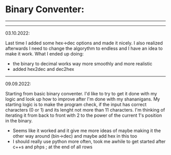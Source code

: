 # Binary Conventer:
--------------------

-----------
03.10.2022:

Last time I added some hex->dec options and made it nicely. I also realized afterwards I need to change the algorythm to endless and I have an idea to make it work.
What I ended up doing: 
- the binary to decimal works way more smoothly and more realistic
- added hex2dec and dec2hex

--------------
09.09.2022: 

Starting from basic binary conventer. I'd like to try to get it done with my logic and look up how to improve after I'm done with my shananigans. 
My starting logic is to make the program check, if the input has correct characters (0 or 1) and its lenght not more than 11 characters. I'm thinking of iterating it from back to front with 2 to the power of the current 1's position in the binary. 
  - Seems like it worked and it give me more ideas of maybe making it the other way around (bin->dec) and maybe add hex in this too
  - I should really use python more often, took me awhile to get started after c++s and phps ; at the end of all rows
